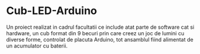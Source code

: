 # Cub-LED-Arduino
Un proiect realizat in cadrul facultatii ce include atat parte de software cat si hardware, un cub format din 9 becuri prin care creez un joc de lumini cu diverse forme, controlat de placuta Arduino, tot ansamblul fiind alimentat de un acumulator cu baterii. 

